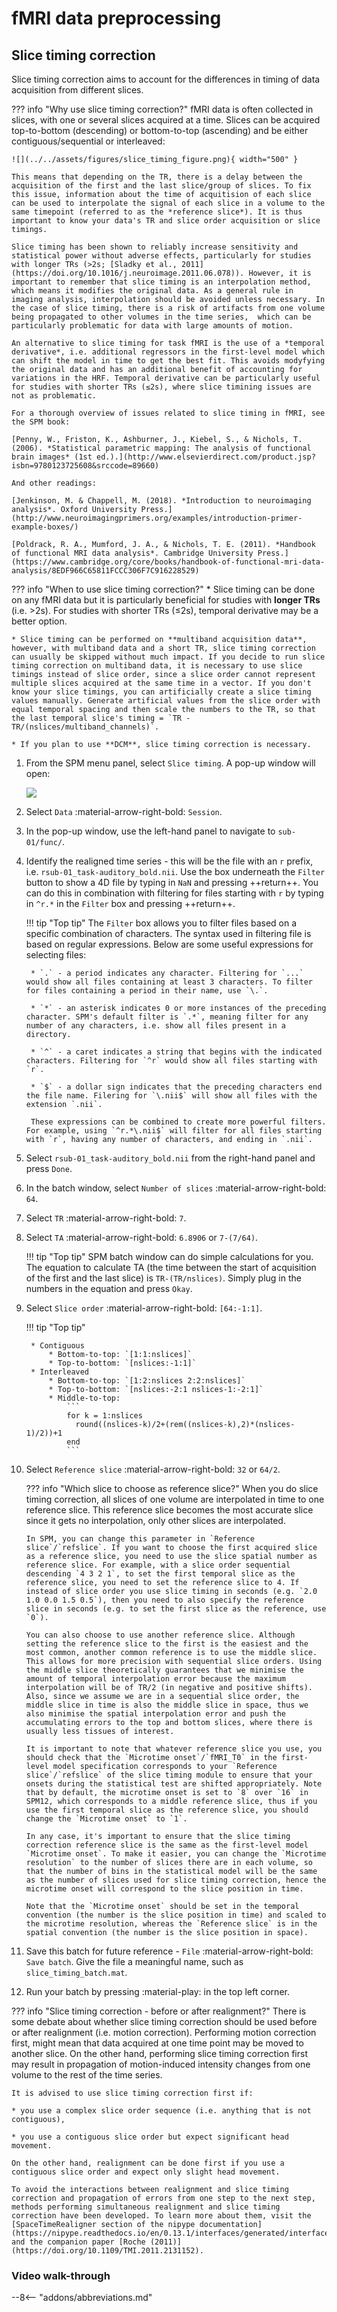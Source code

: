 # fMRI data preprocessing

## Slice timing correction

Slice timing correction aims to account for the differences in timing of data acquisition from different slices. 

??? info "Why use slice timing correction?"
    fMRI data is often collected in slices, with one or several slices acquired at a time. Slices can be acquired top-to-bottom (descending) or bottom-to-top (ascending) and be either contiguous/sequential or interleaved:

    ![](../../assets/figures/slice_timing_figure.png){ width="500" }
    
    This means that depending on the TR, there is a delay between the acquisition of the first and the last slice/group of slices. To fix this issue, information about the time of acquitision of each slice can be used to interpolate the signal of each slice in a volume to the same timepoint (referred to as the *reference slice*). It is thus important to know your data's TR and slice order acquisition or slice timings. 
    
    Slice timing has been shown to reliably increase sensitivity and statistical power without adverse effects, particularly for studies with longer TRs (>2s; [Sladky et al., 2011](https://doi.org/10.1016/j.neuroimage.2011.06.078)). However, it is important to remember that slice timing is an interpolation method, which means it modifies the original data. As a general rule in imaging analysis, interpolation should be avoided unless necessary. In the case of slice timing, there is a risk of artifacts from one volume being propagated to other volumes in the time series,  which can be particularly problematic for data with large amounts of motion. 
    
    An alternative to slice timing for task fMRI is the use of a *temporal derivative*, i.e. additional regressors in the first-level model which can shift the model in time to get the best fit. This avoids modyfying the original data and has an additional benefit of accounting for variations in the HRF. Temporal derivative can be particularly useful for studies with shorter TRs (≤2s), where slice timining issues are not as problematic. 

    For a thorough overview of issues related to slice timing in fMRI, see the SPM book:

    [Penny, W., Friston, K., Ashburner, J., Kiebel, S., & Nichols, T. (2006). *Statistical parametric mapping: The analysis of functional brain images* (1st ed.).](http://www.elsevierdirect.com/product.jsp?isbn=9780123725608&srccode=89660)

    And other readings:

    [Jenkinson, M. & Chappell, M. (2018). *Introduction to neuroimaging analysis*. Oxford University Press.](http://www.neuroimagingprimers.org/examples/introduction-primer-example-boxes/)

    [Poldrack, R. A., Mumford, J. A., & Nichols, T. E. (2011). *Handbook of functional MRI data analysis*. Cambridge University Press.](https://www.cambridge.org/core/books/handbook-of-functional-mri-data-analysis/8EDF966C65811FCCC306F7C916228529)

??? info "When to use slice timing correction?"
    * Slice timing can be done on any fMRI data but it is particularly beneficial for studies with **longer TRs** (i.e. >2s). For studies with shorter TRs (≤2s), temporal derivative may be a better option.

    * Slice timing can be performed on **multiband acquisition data**, however, with multiband data and a short TR, slice timing correction can usually be skipped without much impact. If you decide to run slice timing correction on multiband data, it is necessary to use slice timings instead of slice order, since a slice order cannot represent multiple slices acquired at the same time in a vector. If you don't know your slice timings, you can artificially create a slice timing values manually. Generate artificial values from the slice order with equal temporal spacing and then scale the numbers to the TR, so that the last temporal slice's timing = `TR - TR/(nslices/multiband_channels)`.

    * If you plan to use **DCM**, slice timing correction is necessary.

1. From the SPM menu panel, select `Slice timing`. A pop-up window will open:

    ![](../../assets/figures/slice_timing_batch.png)

2. Select `Data` :material-arrow-right-bold: `Session`.
3. In the pop-up window, use the left-hand panel to navigate to `sub-01/func/`. 
4. Identify the realigned time series - this will be the file with an `r` prefix, i.e. `rsub-01_task-auditory_bold.nii`. Use the box underneath the `Filter` button to show a 4D file by typing in `NaN` and pressing ++return++. You can do this in combination with filtering for files starting with `r` by typing in `^r.*` in the `Filter` box and pressing ++return++. 

    !!! tip "Top tip"
        The `Filter` box allows you to filter files based on a specific combination of characters. The syntax used in filtering file is based on regular expressions. Below are some useful expressions for selecting files:

        * `.` - a period indicates any character. Filtering for `...` would show all files containing at least 3 characters. To filter for files containing a period in their name, use `\.`.

        * `*` - an asterisk indicates 0 or more instances of the preceding character. SPM's default filter is `.*`, meaning filter for any number of any characters, i.e. show all files present in a directory.

        * `^` - a caret indicates a string that begins with the indicated characters. Filtering for `^r` would show all files starting with `r`. 

        * `$` - a dollar sign indicates that the preceding characters end the file name. Filering for `\.nii$` will show all files with the extension `.nii`.

        These expressions can be combined to create more powerful filters. For example, using `^r.*\.nii$` will filter for all files starting with `r`, having any number of characters, and ending in `.nii`.   

5. Select `rsub-01_task-auditory_bold.nii` from the right-hand panel and press `Done`. 
6. In the batch window, select `Number of slices` :material-arrow-right-bold: `64`.

7. Select `TR` :material-arrow-right-bold: `7`.
8. Select `TA` :material-arrow-right-bold: `6.8906` or `7-(7/64)`.

    !!! tip "Top tip"
        SPM batch window can do simple calculations for you. The equation to calculate TA (the time between the start of acquisition of the first and the last slice) is `TR-(TR/nslices)`. Simply plug in the numbers in the equation and press `Okay`.

9. Select `Slice order` :material-arrow-right-bold: `[64:-1:1]`.

    !!! tip "Top tip"

        * Contiguous
            * Bottom-to-top: `[1:1:nslices]`
            * Top-to-bottom: `[nslices:-1:1]`
        * Interleaved
            * Bottom-to-top: `[1:2:nslices 2:2:nslices]`
            * Top-to-bottom: `[nslices:-2:1 nslices-1:-2:1]`
            * Middle-to-top: 
                ```
                for k = 1:nslices
                  round((nslices-k)/2+(rem((nslices-k),2)*(nslices-1)/2))+1
                end
                ```


11. Select `Reference slice` :material-arrow-right-bold: `32` or `64/2`.

    ??? info "Which slice to choose as reference slice?"
        When you do slice timing correction, all slices of one volume are interpolated in time to one reference slice. This reference slice becomes the most accurate slice since it gets no interpolation, only other slices are interpolated.

        In SPM, you can change this parameter in `Reference slice`/`refslice`. If you want to choose the first acquired slice as a reference slice, you need to use the slice spatial number as reference slice. For example, with a slice order sequential descending `4 3 2 1`, to set the first temporal slice as the reference slice, you need to set the reference slice to 4. If instead of slice order you use slice timing in seconds (e.g. `2.0 1.0 0.0 1.5 0.5`), then you need to also specify the reference slice in seconds (e.g. to set the first slice as the reference, use `0`).

        You can also choose to use another reference slice. Although setting the reference slice to the first is the easiest and the most common, another common reference is to use the middle slice. This allows for more precision with sequential slice orders. Using the middle slice theoretically guarantees that we minimise the amount of temporal interpolation error because the maximum interpolation will be of TR/2 (in negative and positive shifts). Also, since we assume we are in a sequential slice order, the middle slice in time is also the middle slice in space, thus we also minimise the spatial interpolation error and push the accumulating errors to the top and bottom slices, where there is usually less tissues of interest.

        It is important to note that whatever reference slice you use, you should check that the `Microtime onset`/`fMRI_T0` in the first-level model specification corresponds to your `Reference slice`/`refslice` of the slice timing module to ensure that your onsets during the statistical test are shifted appropriately. Note that by default, the microtime onset is set to `8` over `16` in SPM12, which corresponds to a middle reference slice, thus if you use the first temporal slice as the reference slice, you should change the `Microtime onset` to `1`.

        In any case, it's important to ensure that the slice timing correction reference slice is the same as the first-level model `Microtime onset`. To make it easier, you can change the `Microtime resolution` to the number of slices there are in each volume, so that the number of bins in the statistical model will be the same as the number of slices used for slice timing correction, hence the microtime onset will correspond to the slice position in time.

        Note that the `Microtime onset` should be set in the temporal convention (the number is the slice position in time) and scaled to the microtime resolution, whereas the `Reference slice` is in the spatial convention (the number is the slice position in space). 

12. Save this batch for future reference - `File` :material-arrow-right-bold: `Save batch`. Give the file a meaningful name, such as `slice_timing_batch.mat`. 
13. Run your batch by pressing :material-play: in the top left corner. 

??? info "Slice timing correction - before or after realignment?"
    There is some debate about whether slice timing correction should be used before or after realignment (i.e. motion correction). Performing motion correction first, might mean that data acquired at one time point may be moved to another slice. On the other hand, performing slice timing correction first may result in propagation of motion-induced intensity changes from one volume to the rest of the time series. 
    
    It is advised to use slice timing correction first if:

    * you use a complex slice order sequence (i.e. anything that is not contiguous),

    * you use a contiguous slice order but expect significant head movement.
    
    On the other hand, realignment can be done first if you use a contiguous slice order and expect only slight head movement. 
    
    To avoid the interactions between realignment and slice timing correction and propagation of errors from one step to the next step, methods performing simultaneous realignment and slice timing correction have been developed. To learn more about them, visit the [SpaceTimeRealigner section of the nipype documentation](https://nipype.readthedocs.io/en/0.13.1/interfaces/generated/interfaces.nipy/preprocess.html) and the companion paper [Roche (2011)](https://doi.org/10.1109/TMI.2011.2131152). 

### Video walk-through

--8<-- "addons/abbreviations.md"